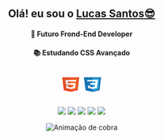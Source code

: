 <section align="center">
   <h2>Olá! eu sou o <a href="#">Lucas Santos😎</a></h1>

   <h4>📃 Futuro Frond-End Developer</h2>
   <h4>📚 Estudando CSS Avançado</h2>


<div style="display: inline_block"><br>
   <img align="center" alt="Lucas-HTML" height="30" width="40" src="https://raw.githubusercontent.com/devicons/devicon/master/icons/html5/html5-original.svg">
   <img align="center" alt="Lucas-CSS" height="30" width="40" src="https://raw.githubusercontent.com/devicons/devicon/master/icons/css3/css3-original.svg"> 

##
 
<div> 
   <a href="https://www.youtube.com/channel/UCSHZP0Nb83sILRNMLOcCAlQ" target="_blank"><img src="https://img.shields.io/badge/YouTube-FF0000?style=for-the-badge&logo=youtube&logoColor=white" target="_blank"></a>
   <a href="https://www.instagram.com/_lucassants_/" target="_blank"><img src="https://img.shields.io/badge/-Instagram-%23E4405F?style=for-the-badge&logo=instagram&logoColor=white" target="_blank"></a>
   <a href="https://discord.gg/Twd74XPKVA" target="_blank"><img src="https://img.shields.io/badge/Discord-7289DA?style=for-the-badge&logo=discord&logoColor=white" target="_blank"></a> 
  <a href = "mailto:l123vitorfs@gmail.com"><img src="https://img.shields.io/badge/-Gmail-%23333?style=for-the-badge&logo=gmail&logoColor=white" target="_blank"></a>
  <a href="# target="_blank"><img src="https://img.shields.io/badge/-LinkedIn-%230077B5?style=for-the-badge&logo=linkedin&logoColor=white" target="_blank"></a>
<div>

  ![Animação de cobra](https://github.com/danielbped/danielbped/blob/output/github-contribution-grid-snake.svg)
  
</div>

 
 </section>
 
 
 
 
 <!--                                                        LINGUAGEM PARA ADICIONAR DEPOS    
  <img align="center" alt="Lucas-Js" height="30" width="40" src="https://raw.githubusercontent.com/devicons/devicon/master/icons/javascript/javascript-plain.svg">
  <img align="center" alt="Lucas-Ts" height="30" width="40" src="https://raw.githubusercontent.com/devicons/devicon/master/icons/typescript/typescript-plain.svg">
  
  
  <img align="center" alt="Lucas-React" height="30" width="40" src="https://raw.githubusercontent.com/devicons/devicon/master/icons/react/react-original.svg">
  <img align="center" alt="Lucas-Python" height="30" width="40" src="https://raw.githubusercontent.com/devicons/devicon/master/icons/python/python-original.svg">
  <img align="center" alt="Lucas-Csharp" height="30" width="40" src="https://raw.githubusercontent.com/devicons/devicon/master/icons/csharp/csharp-original.svg">
  <img align="right" alt="Lucas-pic" height="150" style="border-radius:50px;" src="https://media.discordapp.net/attachments/639956127056134178/890373478988013628/Publicacoes_Instagram_1_1.png?width=676&height=676">
</div>
<img src="" alt"Lucas-Img">




<div>
                                                                COLOCAR AS FRAMEWORK





</div>
  
  
   
 
</div>

-->

